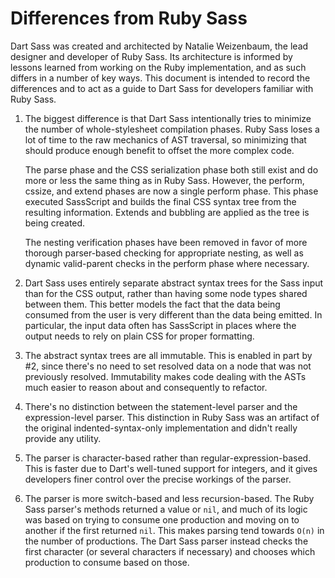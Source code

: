 # Differences from Ruby Sass

Dart Sass was created and architected by Natalie Weizenbaum, the lead designer
and developer of Ruby Sass. Its architecture is informed by lessons learned from
working on the Ruby implementation, and as such differs in a number of key ways.
This document is intended to record the differences and to act as a guide to
Dart Sass for developers familiar with Ruby Sass.

1. The biggest difference is that Dart Sass intentionally tries to minimize the
   number of whole-stylesheet compilation phases. Ruby Sass loses a lot of time
   to the raw mechanics of AST traversal, so minimizing that should produce
   enough benefit to offset the more complex code.

   The parse phase and the CSS serialization phase both still exist and do more
   or less the same thing as in Ruby Sass. However, the perform, cssize, and
   extend phases are now a single perform phase. This phase executed SassScript
   and builds the final CSS syntax tree from the resulting information. Extends
   and bubbling are applied as the tree is being created.

   The nesting verification phases have been removed in favor of more thorough
   parser-based checking for appropriate nesting, as well as dynamic
   valid-parent checks in the perform phase where necessary.

2. Dart Sass uses entirely separate abstract syntax trees for the Sass input
   than for the CSS output, rather than having some node types shared between
   them. This better models the fact that the data being consumed from the user
   is very different than the data being emitted. In particular, the input data
   often has SassScript in places where the output needs to rely on plain CSS
   for proper formatting.

3. The abstract syntax trees are all immutable. This is enabled in part by #2,
   since there's no need to set resolved data on a node that was not previously
   resolved. Immutability makes code dealing with the ASTs much easier to reason
   about and consequently to refactor.

4. There's no distinction between the statement-level parser and the
   expression-level parser. This distinction in Ruby Sass was an artifact of the
   original indented-syntax-only implementation and didn't really provide any
   utility.

5. The parser is character-based rather than regular-expression-based. This is
   faster due to Dart's well-tuned support for integers, and it gives developers
   finer control over the precise workings of the parser.

6. The parser is more switch-based and less recursion-based. The Ruby Sass
   parser's methods returned a value or `nil`, and much of its logic was based
   on trying to consume one production and moving on to another if the first
   returned `nil`. This makes parsing tend towards `O(n)` in the number of
   productions. The Dart Sass parser instead checks the first character (or
   several characters if necessary) and chooses which production to consume
   based on those.
